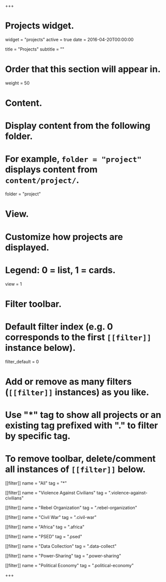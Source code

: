 +++
# Projects widget.
widget = "projects"
active = true
date = 2016-04-20T00:00:00

title = "Projects"
subtitle = ""

# Order that this section will appear in.
weight = 50

# Content.
# Display content from the following folder.
# For example, `folder = "project"` displays content from `content/project/`.
folder = "project"

# View.
# Customize how projects are displayed.
# Legend: 0 = list, 1 = cards.
view = 1

# Filter toolbar.

# Default filter index (e.g. 0 corresponds to the first `[[filter]]` instance below).
filter_default = 0

# Add or remove as many filters (`[[filter]]` instances) as you like.
# Use "*" tag to show all projects or an existing tag prefixed with "." to filter by specific tag.
# To remove toolbar, delete/comment all instances of `[[filter]]` below.
[[filter]]
  name = "All"
  tag = "*"

[[filter]]
  name = "Violence Against Civilians"
  tag = ".violence-against-civilians"

[[filter]]
  name = "Rebel Organization"
  tag = ".rebel-organization"

[[filter]]
  name = "Civil War"
  tag = ".civil-war"

[[filter]]
  name = "Africa"
  tag = ".africa"

[[filter]]
  name = "PSED"
  tag = ".psed"

[[filter]]
  name = "Data Collection"
  tag = ".data-collect"

[[filter]]
  name = "Power-Sharing"
  tag = ".power-sharing"

[[filter]]
  name = "Political Economy"
  tag = ".political-economy"

+++
